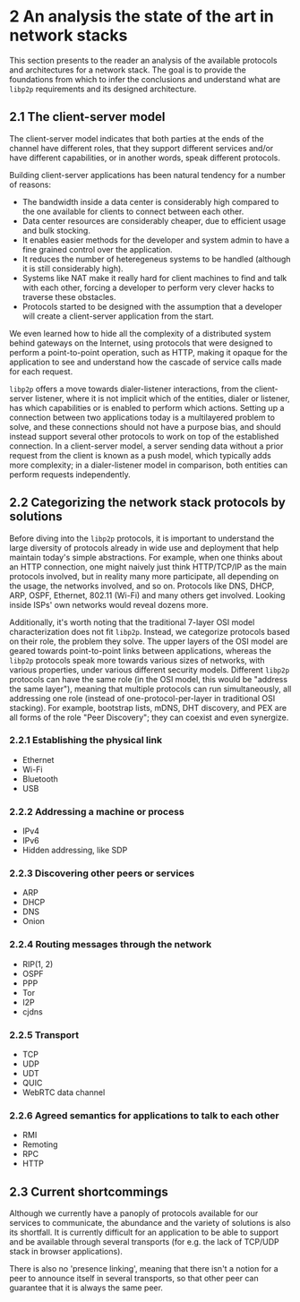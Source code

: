 2 An analysis the state of the art in network stacks
====================================================

This section presents to the reader an analysis of the available protocols and architectures for a network stack. The goal is to provide the foundations from which to infer the conclusions and understand what are `libp2p` requirements and its designed architecture.

## 2.1 The client-server model

The client-server model indicates that both parties at the ends of the channel have different roles, that they support different services and/or have different capabilities, or in another words, speak different protocols.

Building client-server applications has been natural tendency for a number of reasons:

- The bandwidth inside a data center is considerably high compared to the one available for clients to connect between each other.
- Data center resources are considerably cheaper, due to efficient usage and bulk stocking.
- It enables easier methods for the developer and system admin to have a fine grained control over the application.
- It reduces the number of heteregeneus systems to be handled (although it is still considerably high).
- Systems like NAT make it really hard for client machines to find and talk with each other, forcing a developer to perform very clever hacks to traverse these obstacles.
- Protocols started to be designed with the assumption that a developer will create a client-server application from the start.

We even learned how to hide all the complexity of a distributed system behind gateways on the Internet, using protocols that were designed to perform a point-to-point operation, such as HTTP, making it opaque for the application to see and understand how the cascade of service calls made for each request.

`libp2p` offers a move towards dialer-listener interactions, from the client-server listener, where it is not implicit which of the entities, dialer or listener, has which capabilities or is enabled to perform which actions. Setting up a connection between two applications today is a multilayered problem to solve, and these connections should not have a purpose bias, and should instead support several other protocols to work on top of the established connection. In a client-server model, a server sending data without a prior request from the client is known as a push model, which typically adds more complexity; in a dialer-listener model in comparison, both entities can perform requests independently.

## 2.2 Categorizing the network stack protocols by solutions

Before diving into the `libp2p` protocols, it is important to understand the large diversity of protocols already in wide use and deployment that help maintain today's simple abstractions. For example, when one thinks about an HTTP connection, one might naively just think HTTP/TCP/IP as the main protocols involved, but in reality many more participate, all depending on the usage, the networks involved, and so on. Protocols like DNS, DHCP, ARP, OSPF, Ethernet, 802.11 (Wi-Fi) and many others get involved. Looking inside ISPs' own networks would reveal dozens more.

Additionally, it's worth noting that the traditional 7-layer OSI model characterization does not fit `libp2p`. Instead, we categorize protocols based on their role, the problem they solve. The upper layers of the OSI model are geared towards point-to-point links between applications, whereas the `libp2p` protocols speak more towards various sizes of networks, with various properties, under various different security models. Different `libp2p` protocols can have the same role (in the OSI model, this would be "address the same layer"), meaning that multiple protocols can run simultaneously, all addressing one role (instead of one-protocol-per-layer in traditional OSI stacking). For example, bootstrap lists, mDNS, DHT discovery, and PEX are all forms of the role "Peer Discovery"; they can coexist and even synergize.

### 2.2.1 Establishing the physical link

- Ethernet
- Wi-Fi
- Bluetooth
- USB

### 2.2.2 Addressing a machine or process

- IPv4
- IPv6
- Hidden addressing, like SDP

### 2.2.3 Discovering other peers or services

- ARP
- DHCP
- DNS
- Onion

### 2.2.4 Routing messages through the network

- RIP(1, 2)
- OSPF
- PPP
- Tor
- I2P
- cjdns

### 2.2.5 Transport

- TCP
- UDP
- UDT
- QUIC
- WebRTC data channel

### 2.2.6 Agreed semantics for applications to talk to each other

- RMI
- Remoting
- RPC
- HTTP


## 2.3 Current shortcommings

Although we currently have a panoply of protocols available for our services to communicate, the abundance and the variety of solutions is also its shortfall. It is currently difficult for an application to be able to support and be available through several transports (for e.g. the lack of TCP/UDP stack in browser applications).

There is also no 'presence linking', meaning that there isn't a notion for a peer to announce itself in several transports, so that other peer can guarantee that it is always the same peer.
